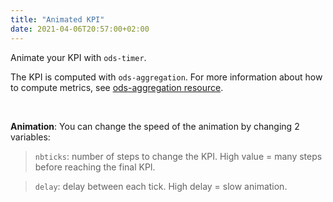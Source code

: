 ```yaml
---
title: "Animated KPI"
date: 2021-04-06T20:57:00+02:00
---
```


Animate your KPI with `ods-timer`. 

The KPI is computed with `ods-aggregation`. For more information about how to compute metrics, see [ods-aggregation resource](/widget-tricks/ods-aggregation).

 

**Animation**: You can change the speed of the animation by changing 2 variables:

>`nbticks`: number of steps to change the KPI. High value = many steps before reaching the final KPI.

>`delay`: delay between each tick. High delay = slow animation.

